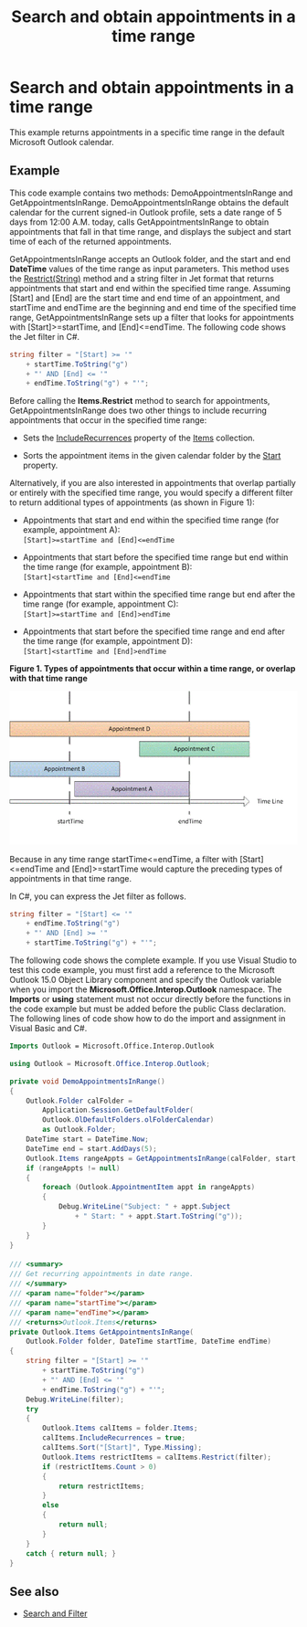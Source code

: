 ﻿---
title: Search and obtain appointments in a time range
TOCTitle: Search and obtain appointments in a time range
ms:assetid: ce5205ad-6967-4f21-8a9d-503b731dbd40
ms:mtpsurl: https://msdn.microsoft.com/en-us/library/Gg619398(v=office.15)
ms:contentKeyID: 55119927
ms.date: 07/24/2014
mtps_version: v=office.15
---

# Search and obtain appointments in a time range

This example returns appointments in a specific time range in the default Microsoft Outlook calendar.

## Example

This code example contains two methods: DemoAppointmentsInRange and GetAppointmentsInRange. DemoAppointmentsInRange obtains the default calendar for the current signed-in Outlook profile, sets a date range of 5 days from 12:00 A.M. today, calls GetAppointmentsInRange to obtain appointments that fall in that time range, and displays the subject and start time of each of the returned appointments.

GetAppointmentsInRange accepts an Outlook folder, and the start and end **DateTime** values of the time range as input parameters. This method uses the [Restrict(String)](https://msdn.microsoft.com/en-us/library/bb612531\(v=office.15\)) method and a string filter in Jet format that returns appointments that start and end within the specified time range. Assuming \[Start\] and \[End\] are the start time and end time of an appointment, and startTime and endTime are the beginning and end time of the specified time range, GetAppointmentsInRange sets up a filter that looks for appointments with \[Start\]\>=startTime, and \[End\]\<=endTime. The following code shows the Jet filter in C\#.

```csharp
string filter = "[Start] >= '"
    + startTime.ToString("g")
    + "' AND [End] <= '"
    + endTime.ToString("g") + "'";
```

Before calling the **Items.Restrict** method to search for appointments, GetAppointmentsInRange does two other things to include recurring appointments that occur in the specified time range:

- Sets the [IncludeRecurrences](https://msdn.microsoft.com/en-us/library/bb646522\(v=office.15\)) property of the [Items](https://msdn.microsoft.com/en-us/library/bb645287\(v=office.15\)) collection.

- Sorts the appointment items in the given calendar folder by the [Start](https://msdn.microsoft.com/en-us/library/bb647263\(v=office.15\)) property.

Alternatively, if you are also interested in appointments that overlap partially or entirely with the specified time range, you would specify a different filter to return additional types of appointments (as shown in Figure 1):

  - Appointments that start and end within the specified time range (for example, appointment A):<br/>`[Start]>=startTime and [End]<=endTime`

  - Appointments that start before the specified time range but end within the time range (for example, appointment B):<br/>`[Start]<startTime and [End]<=endTime`

  - Appointments that start within the specified time range but end after the time range (for example, appointment C):<br/>`[Start]>=startTime and [End]>endTime`

  - Appointments that start before the specified time range and end after the time range (for example, appointment D):<br/> `[Start]<startTime and [End]>endTime`

**Figure 1. Types of appointments that occur within a time range, or overlap with that time range**

![Types of appointments that occur within a time range, or overlap with that time range](media/pia-appointment-starttime-endtime.gif)
 

Because in any time range startTime\<=endTime, a filter with \[Start\]\<=endTime and \[End\]\>=startTime would capture the preceding types of appointments in that time range.

In C\#, you can express the Jet filter as follows.

```csharp
string filter = "[Start] <= '"
    + endTime.ToString("g")
    + "' AND [End] >= '"
    + startTime.ToString("g") + "'";
```

The following code shows the complete example. If you use Visual Studio to test this code example, you must first add a reference to the Microsoft Outlook 15.0 Object Library component and specify the Outlook variable when you import the **Microsoft.Office.Interop.Outlook** namespace. The **Imports** or **using** statement must not occur directly before the functions in the code example but must be added before the public Class declaration. The following lines of code show how to do the import and assignment in Visual Basic and C\#.

```vb
Imports Outlook = Microsoft.Office.Interop.Outlook
```

```csharp
using Outlook = Microsoft.Office.Interop.Outlook;
```

```csharp
private void DemoAppointmentsInRange()
{
    Outlook.Folder calFolder =
        Application.Session.GetDefaultFolder(
        Outlook.OlDefaultFolders.olFolderCalendar)
        as Outlook.Folder;
    DateTime start = DateTime.Now;
    DateTime end = start.AddDays(5);
    Outlook.Items rangeAppts = GetAppointmentsInRange(calFolder, start, end);
    if (rangeAppts != null)
    {
        foreach (Outlook.AppointmentItem appt in rangeAppts)
        {
            Debug.WriteLine("Subject: " + appt.Subject 
                + " Start: " + appt.Start.ToString("g"));
        }
    }
}

/// <summary>
/// Get recurring appointments in date range.
/// </summary>
/// <param name="folder"></param>
/// <param name="startTime"></param>
/// <param name="endTime"></param>
/// <returns>Outlook.Items</returns>
private Outlook.Items GetAppointmentsInRange(
    Outlook.Folder folder, DateTime startTime, DateTime endTime)
{
    string filter = "[Start] >= '"
        + startTime.ToString("g")
        + "' AND [End] <= '"
        + endTime.ToString("g") + "'";
    Debug.WriteLine(filter);
    try
    {
        Outlook.Items calItems = folder.Items;
        calItems.IncludeRecurrences = true;
        calItems.Sort("[Start]", Type.Missing);
        Outlook.Items restrictItems = calItems.Restrict(filter);
        if (restrictItems.Count > 0)
        {
            return restrictItems;
        }
        else
        {
            return null;
        }
    }
    catch { return null; }
}
```

## See also

- [Search and Filter](search-and-filter.md)

